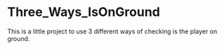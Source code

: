 # Three_Ways_IsOnGround
 This is a little project to use 3 different ways of checking is the player on ground.
